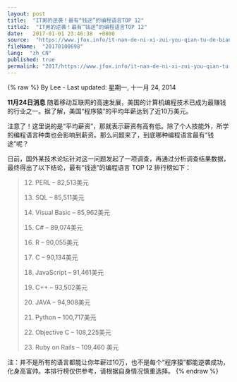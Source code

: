 ```yaml
---
layout: post
title:  "IT男的逆袭！最有“钱途”的编程语言TOP 12"
title2:  "IT男的逆袭！最有“钱途”的编程语言TOP 12"
date:   2017-01-01 23:46:38  +0800
source:  "https://www.jfox.info/it-nan-de-ni-xi-zui-you-qian-tu-de-bian-cheng-yu-yan-top-12.html"
fileName:  "20170100698"
lang:  "zh_CN"
published: true
permalink: "2017/https://www.jfox.info/it-nan-de-ni-xi-zui-you-qian-tu-de-bian-cheng-yu-yan-top-12.html"
---
```

{% raw %}
By Lee - Last updated: 星期一, 十一月 24, 2014

**11月24日消息**  随着移动互联网的高速发展，美国的计算机编程技术已成为最赚钱的行业之一。据了解，美国“程序猿”的平均年薪达到了近10万美元。

注意了！这里说的是“平均薪资”，那就表示薪资有高有低。除了个人技能外，所学的编程语言种类也会影响到薪资。那么问题来了，到底哪种编程语言最有“钱途”呢？

日前，国外某技术论坛针对这一问题发起了一项调查，再通过分析调查结果数据，最终得出了以下结论，最有“钱途”的编程语言 TOP 12 排行榜如下：

> 12. PERL – 82,513美元
> 
> 11. SQL – 85,511美元
> 
> 10. Visual Basic – 85,962美元
> 
> 9. C# – 89,074美元
> 
> 8. R – 90,055美元
> 
> 7. C – 90,134美元
> 
> 6. JavaScript – 91,461美元
> 
> 5. C++ – 93,502美元
> 
> 4. JAVA – 94,908美元
> 
> 3. Python – 100,717美元
> 
> 2. Objective C – 108,225美元
> 
> 1. Ruby on Rails – 109,460 美元

注：并不是所有的语言都能让你年薪过10万，也不是每个“程序猿”都能逆袭成功，化身高富帅。本排行榜仅供参考，请根据自身情况慎重选择。
{% endraw %}
